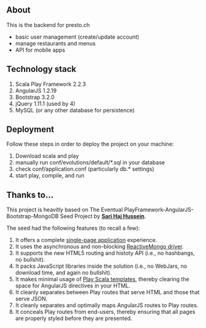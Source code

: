 
## About
This is the backend for presto.ch

* basic user management (create/update account)
* manage restaurants and menus
* API for mobile apps

## Technology stack

1. Scala Play Framework 2.2.3
2. AngularJS 1.2.19
3. Bootstrap 3.2.0
4. jQuery 1.11.1 (used by 4)
5. MySQL (or any other database for persistence)

## Deployment
Follow these steps in order to deploy the project on your machine:

1. Download scala and play
2. manually run conf/evolutions/default/*.sql in your database
3. check conf/application.conf (particularly db.* settings)
4. start play, compile, and run

## Thanks to...

This project is heavitly based on The Eventual PlayFramework-AngularJS-Bootstrap-MongoDB Seed Project by **[Sari Haj Hussein](http://sarihh.info)**.

The seed had the following features (to recall a few):

1. It offers a complete [single-page application](http://en.wikipedia.org/wiki/Single-page_application) experience.
2. It uses the asynchronous and non-blocking [ReactiveMongo driver](http://reactivemongo.org/).
3. It supports the new HTML5 routing and histoty API (i.e., no hashbangs, no bullshit).
4. It packs JavaScript libraries inside the solution (i.e., no WebJars, no download time, and again no bullshit).
5. It makes minimal usage of [Play Scala templates](http://www.playframework.com/documentation/2.1.5/ScalaTemplates), thereby clearing the space for AngularJS directives in your HTML.
6. It cleanly separates between Play routes that serve HTML and those that serve JSON.
7. It cleanly separates and optimally maps AngularJS routes to Play routes.
8. It conceals Play routes from end-users, thereby ensuring that all pages are properly styled before they are presented.
